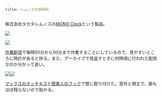 ```yaml
---
title: レムノスの掛時計
---
```

株式会社タカタレムノスの[MONO Clock](https://www.amazon.co.jp/dp/B004UIT8BK)という製品。

![](https://lh5.googleusercontent.com/11LaZkr7apOuUtHvXsizj46o1hh9NqM7fEtVtuhJldwwsYNzWGUHxsMUQMUCTuT8fH8s8S5vzn44xAjt2qVAnYjOY3WHye6Ecvnb4WJ-xSwwrSSDpKbtvDrnqCM04d0OPdjtQgoiT18JU0PvNQ)

![](https://lh4.googleusercontent.com/37DfJpU9R-eFjDXnO5P84tI6_ldFMLU2ookxLJH9FP1KnYXa3Ewmj5QQtbFZfABH7gKsPHWvKxkVvjNraT-pVKCOQ4N8gCI_D5DZkONNmyj0lOp7d4FxMWxLMlHRbzJkVezZp4ZH6fKGTDuvsQ)

[作業配信](https://www.youtube.com/channel/UC5s-KpSDGzxWPWNv94PnJHw)で毎時00分から50分まで作業することにしているので、見やすいところに時計があると捗る。また、アーカイブで見返すときに何時頃に行われた配信なのか分かって良い。

![](https://lh4.googleusercontent.com/rwZk20u-nuLr4YKVlgFd56A80PGPdOfvdCR_BQtnCbljNH7n_F0Sjf9-i90ktcavJTKcSUj6Q5-38p2TmVQ5s11Je8AUMRhLIizVdNCCqLwZBCI7UCJaAt-q5_9AUrB6_-goz5WNTuJPjmatuA)![](https://lh4.googleusercontent.com/NGHzo4duJI0ZPpR0tywKysplHryrlGtR4G6mb4RTI3R8X0MgNu2yEzY4QSp21B3mpth26iBpR_Csc47NPdxX1GgVsalgbtGmKkiwutfxWlaDq4rnVCQ5eFW4LE6hIcBgBpn53kaI-Op5F66f9g)

[マックスのホッチキス](https://www.amazon.co.jp/dp/B000O9WRWG)と[壁美人のフック](https://www.amazon.co.jp/dp/B00CU78TDG)で壁に取り付けた。意外と頑丈で、跡もほぼ残らないので助かる。
